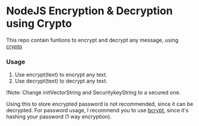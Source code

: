 # NodeJS Encryption & Decryption using Crypto

This repo contain funtions to encrypt and decrypt any message, using [crypto](https://nodejs.org/api/crypto.html)

### Usage

1. Use encrypt(text) to encrypt any text.
2. Use decrypt(text) to decrypt any text.

!Note: Change initVectorString and SecuritykeyString to a secured one.

Using this to store encrypted password is not recommended, since it can be decrypted. For password usage, I recommend you to use [bcrypt](https://www.npmjs.com/package/bcrypt), since it's hashing your password (1 way encryption).

